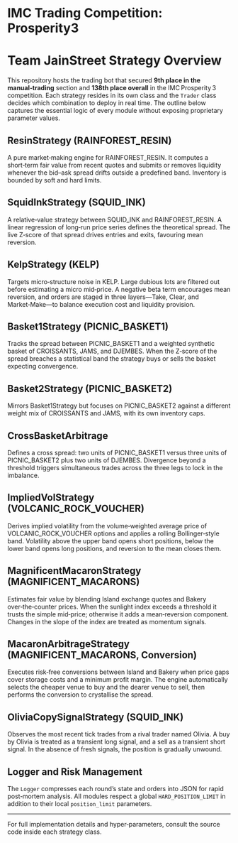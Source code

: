 # IMC Trading Competition: Prosperity3    
# Team JainStreet Strategy Overview


This repository hosts the trading bot that secured **9th place in the manual‑trading** section and **138th place overall** in the IMC Prosperity 3 competition. Each strategy resides in its own class and the `Trader` class decides which combination to deploy in real time. The outline below captures the essential logic of every module without exposing proprietary parameter values.

## ResinStrategy (RAINFOREST_RESIN)
A pure market‑making engine for RAINFOREST_RESIN. It computes a short‑term fair value from recent quotes and submits or removes liquidity whenever the bid–ask spread drifts outside a predefined band. Inventory is bounded by soft and hard limits.

## SquidInkStrategy (SQUID_INK)
A relative‑value strategy between SQUID_INK and RAINFOREST_RESIN. A linear regression of long‑run price series defines the theoretical spread. The live Z‑score of that spread drives entries and exits, favouring mean reversion.

## KelpStrategy (KELP)
Targets micro‑structure noise in KELP. Large dubious lots are filtered out before estimating a micro mid‑price. A negative beta term encourages mean reversion, and orders are staged in three layers—Take, Clear, and Market‑Make—to balance execution cost and liquidity provision.

## Basket1Strategy (PICNIC_BASKET1)
Tracks the spread between PICNIC_BASKET1 and a weighted synthetic basket of CROISSANTS, JAMS, and DJEMBES. When the Z‑score of the spread breaches a statistical band the strategy buys or sells the basket expecting convergence.

## Basket2Strategy (PICNIC_BASKET2)
Mirrors Basket1Strategy but focuses on PICNIC_BASKET2 against a different weight mix of CROISSANTS and JAMS, with its own inventory caps.

## CrossBasketArbitrage
Defines a cross spread: two units of PICNIC_BASKET1 versus three units of PICNIC_BASKET2 plus two units of DJEMBES. Divergence beyond a threshold triggers simultaneous trades across the three legs to lock in the imbalance.

## ImpliedVolStrategy (VOLCANIC_ROCK_VOUCHER)
Derives implied volatility from the volume‑weighted average price of VOLCANIC_ROCK_VOUCHER options and applies a rolling Bollinger‑style band. Volatility above the upper band opens short positions, below the lower band opens long positions, and reversion to the mean closes them.

## MagnificentMacaronStrategy (MAGNIFICENT_MACARONS)
Estimates fair value by blending Island exchange quotes and Bakery over‑the‑counter prices. When the sunlight index exceeds a threshold it trusts the simple mid‑price; otherwise it adds a mean‑reversion component. Changes in the slope of the index are treated as momentum signals.

## MacaronArbitrageStrategy (MAGNIFICENT_MACARONS, Conversion)
Executes risk‑free conversions between Island and Bakery when price gaps cover storage costs and a minimum profit margin. The engine automatically selects the cheaper venue to buy and the dearer venue to sell, then performs the conversion to crystallise the spread.

## OliviaCopySignalStrategy (SQUID_INK)
Observes the most recent tick trades from a rival trader named Olivia. A buy by Olivia is treated as a transient long signal, and a sell as a transient short signal. In the absence of fresh signals, the position is gradually unwound.

## Logger and Risk Management
The `Logger` compresses each round’s state and orders into JSON for rapid post‑mortem analysis. All modules respect a global `HARD_POSITION_LIMIT` in addition to their local `position_limit` parameters.

---
For full implementation details and hyper‑parameters, consult the source code inside each strategy class.


